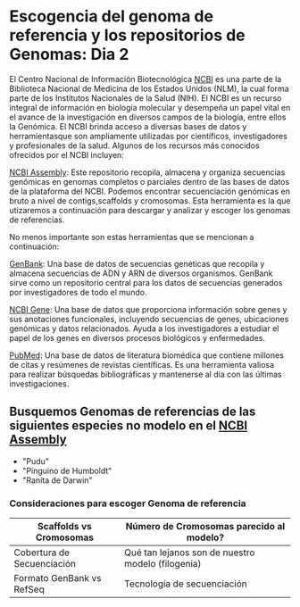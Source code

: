 # Escogencia del genoma de referencia y los repositorios de Genomas: Dia 2

El Centro Nacional de Información Biotecnológica [NCBI](https://www.ncbi.nlm.nih.gov/) es una parte de la Biblioteca Nacional de Medicina de los Estados Unidos (NLM), la cual forma parte de los Institutos Nacionales de la Salud (NIH). El NCBI es un recurso integral de información en biología molecular y  desempeña un papel vital en el avance de la investigación en diversos campos de la biología, entre ellos la Genómica.
El NCBI brinda acceso a diversas bases de datos y herramientasque son ampliamente utilizadas por científicos, investigadores y profesionales de la salud. Algunos de los recursos más conocidos ofrecidos por el NCBI incluyen:

[NCBI Assembly](https://www.ncbi.nlm.nih.gov/assembly):  Este repositorio recopila, almacena y organiza secuencias genómicas en genomas completos o parciales dentro de las bases de datos de la plataforma del NCBI. Podemos encontrar secuenciación genómicas en bruto a nivel de contigs,scaffolds y cromosomas. Esta herramienta es la que utizaremos a continuación para descargar y analizar y escoger los genomas de referencias.

No menos importante son estas herramientas que se mencionan a continuación:

[GenBank](https://www.ncbi.nlm.nih.gov/genbank/): Una base de datos de secuencias genéticas que recopila y almacena secuencias de ADN y ARN de diversos organismos. GenBank sirve como un repositorio central para los datos de secuencias generados por investigadores de todo el mundo.

[NCBI Gene](https://www.ncbi.nlm.nih.gov/gene/): Una base de datos que proporciona información sobre genes y sus anotaciones funcionales, incluyendo secuencias de genes, ubicaciones genómicas y datos relacionados. Ayuda a los investigadores a estudiar el papel de los genes en diversos procesos biológicos y enfermedades.

[PubMed](https://pubmed.ncbi.nlm.nih.gov/): Una base de datos de literatura biomédica que contiene millones de citas y resúmenes de revistas científicas. Es una herramienta valiosa para realizar búsquedas bibliográficas y mantenerse al día con las últimas investigaciones.




## Busquemos Genomas de referencias de las siguientes especies no modelo en el [NCBI Assembly](https://www.ncbi.nlm.nih.gov/assembly)

+ "Pudu"
+ "Pinguino de Humboldt"
+ "Ranita de Darwin"

### Consideraciones para escoger Genoma de referencia



| Scaffolds vs Cromosomas   | Número de Cromosomas parecido al modelo?|
| --------------------------| --------------------------------------- |
| Cobertura de Secuenciación| Qué tan lejanos son de nuestro modelo (filogenia)  |
| Formato GenBank vs RefSeq |      Tecnología de secuenciación          |





